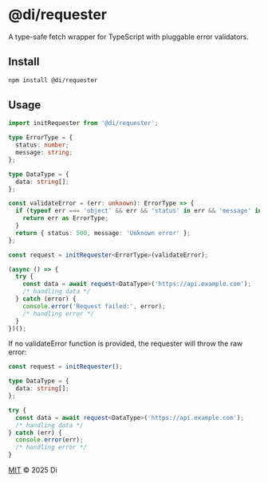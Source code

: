 # @di/requester

A type-safe fetch wrapper for TypeScript with pluggable error validators.

## Install

```bash
npm install @di/requester
```

## Usage

```ts
import initRequester from '@di/requester';

type ErrorType = {
  status: number;
  message: string;
};

type DataType = {
  data: string[];
};

const validateError = (err: unknown): ErrorType => {
  if (typeof err === 'object' && err && 'status' in err && 'message' in err) {
    return err as ErrorType;
  }
  return { status: 500, message: 'Unknown error' };
};

const request = initRequester<ErrorType>(validateError);

(async () => {
  try {
    const data = await request<DataType>('https://api.example.com');
    /* handling data */
  } catch (error) {
    console.error('Request failed:', error);
    /* handling error */
  }
})();
```

If no validateError function is provided, the requester will throw the raw error:

```ts
const request = initRequester();

type DataType = {
  data: string[];
};

try {
  const data = await request<DataType>('https://api.example.com');
  /* handling data */
} catch (err) {
  console.error(err);
  /* handling error */
}
```

[MIT](./LICENSE) © 2025 Di

